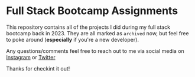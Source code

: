 # Full Stack Bootcamp Assignments
This repository contains all of the projects I did during my full stack bootcamp back in 2023. They are all marked as `archived` now, but feel free to poke around (**especially** if you're a new developer). 

Any questions/comments feel free to reach out to me via social media on [Instagram](https://instagram.com/__dsatpm) or [Twitter](https://x.com/_jeremiahhaynes_)

Thanks for checkint it out!
